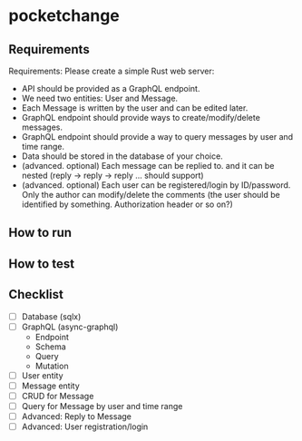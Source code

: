 # pocketchange

## Requirements
Requirements: Please create a simple Rust web server:
* API should be provided as a GraphQL endpoint.
* We need two entities: User and Message.
* Each Message is written by the user and can be edited later.
* GraphQL endpoint should provide ways to create/modify/delete messages.
* GraphQL endpoint should provide a way to query messages by user and time range.
* Data should be stored in the database of your choice.
* (advanced. optional) Each message can be replied to. and it can be nested (reply -> reply -> reply ... should support)
* (advanced. optional) Each user can be registered/login by ID/password. Only the author can modify/delete the comments (the user should be identified by something. Authorization header or so on?)


## How to run


## How to test

## Checklist
- [ ] Database (sqlx)
- [ ] GraphQL (async-graphql)
  - Endpoint
  - Schema
  - Query
  - Mutation
- [ ] User entity
- [ ] Message entity
- [ ] CRUD for Message
- [ ] Query for Message by user and time range
- [ ] Advanced: Reply to Message
- [ ] Advanced: User registration/login
